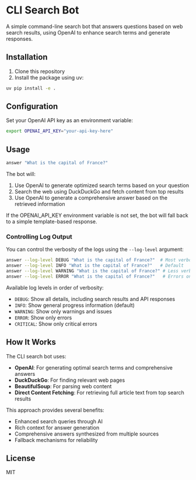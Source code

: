 # CLI Search Bot

A simple command-line search bot that answers questions based on web search results, using OpenAI to enhance search terms and generate responses.

## Installation

1. Clone this repository
2. Install the package using uv:

```bash
uv pip install -e .
```

## Configuration

Set your OpenAI API key as an environment variable:

```bash
export OPENAI_API_KEY="your-api-key-here"
```

## Usage

```bash
answer "What is the capital of France?"
```

The bot will:

1. Use OpenAI to generate optimized search terms based on your question
2. Search the web using DuckDuckGo and fetch content from top results
3. Use OpenAI to generate a comprehensive answer based on the retrieved information

If the OPENAI_API_KEY environment variable is not set, the bot will fall back to a simple template-based response.

### Controlling Log Output

You can control the verbosity of the logs using the `--log-level` argument:

```bash
answer --log-level DEBUG "What is the capital of France?"  # Most verbose
answer --log-level INFO "What is the capital of France?"   # Default
answer --log-level WARNING "What is the capital of France?" # Less verbose
answer --log-level ERROR "What is the capital of France?"   # Errors only
```

Available log levels in order of verbosity:

- `DEBUG`: Show all details, including search results and API responses
- `INFO`: Show general progress information (default)
- `WARNING`: Show only warnings and issues
- `ERROR`: Show only errors
- `CRITICAL`: Show only critical errors

## How It Works

The CLI search bot uses:

- **OpenAI**: For generating optimal search terms and comprehensive answers
- **DuckDuckGo**: For finding relevant web pages
- **BeautifulSoup**: For parsing web content
- **Direct Content Fetching**: For retrieving full article text from top search results

This approach provides several benefits:

- Enhanced search queries through AI
- Rich context for answer generation
- Comprehensive answers synthesized from multiple sources
- Fallback mechanisms for reliability

## License

MIT
